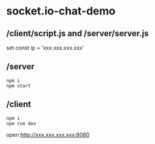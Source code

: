# socket.io-chat-demo

## /client/script.js and /server/server.js

set const ip = 'xxx.xxx.xxx.xxx'

## /server

```
npm i
npm start
```

## /client

```
npm i
npm run dev
```

open http://xxx.xxx.xxx.xxx:8080

